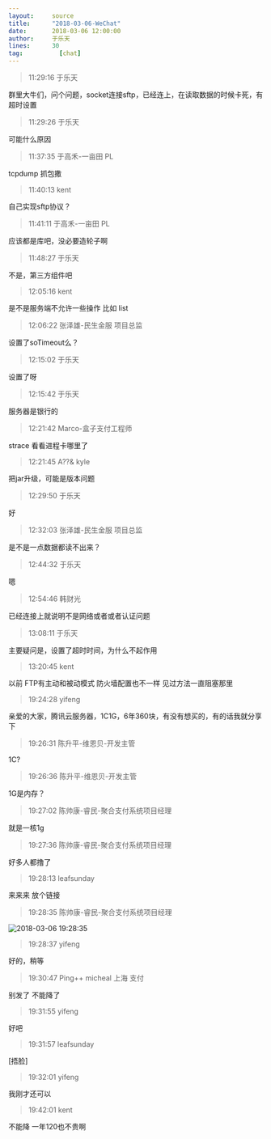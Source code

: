 ```yaml
---
layout:     source 
title:      "2018-03-06-WeChat"
date:       2018-03-06 12:00:00
author:     于乐天
lines:      30 
tag:		  [chat]
---
```

> 11:29:16  于乐天  
   
群里大牛们，问个问题，socket连接sftp，已经连上，在读取数据的时候卡死，有超时设置  
   
> 11:29:26  于乐天  
   
可能什么原因  
   
> 11:37:35  于高禾-一亩田 PL  
   
tcpdump 抓包撒  
   
> 11:40:13  kent  
   
自己实现sftp协议？  
   
> 11:41:11  于高禾-一亩田 PL  
   
应该都是库吧，没必要造轮子啊  
   
> 11:48:27  于乐天  
   
不是，第三方组件吧  
   
> 12:05:16  kent  
   
是不是服务端不允许一些操作 比如 list  
   
> 12:06:22  张泽雄-民生金服 项目总监  
   
设置了soTimeout么？  
   
> 12:15:02  于乐天  
   
设置了呀  
   
> 12:15:42  于乐天  
   
服务器是银行的  
   
> 12:21:42  Marco-盒子支付工程师  
   
strace 看看进程卡哪里了  
   
> 12:21:45  A??&    kyle  
   
把jar升级，可能是版本问题  
   
> 12:29:50  于乐天  
   
好  
   
> 12:32:03  张泽雄-民生金服 项目总监  
   
是不是一点数据都读不出来？  
   
> 12:44:32  于乐天  
   
嗯  
   
> 12:54:46  韩财光  
   
已经连接上就说明不是网络或者或者认证问题  
   
> 13:08:11  于乐天  
   
主要疑问是，设置了超时时间，为什么不起作用  
   
> 13:20:45  kent  
   
以前 FTP有主动和被动模式 防火墙配置也不一样  见过方法一直阻塞那里  
   
> 19:24:28  yifeng  
   
亲爱的大家，腾讯云服务器，1C1G，6年360块，有没有想买的，有的话我就分享下  
   
> 19:26:31  陈升平-维恩贝-开发主管  
   
1C?  
   
> 19:26:36  陈升平-维恩贝-开发主管  
   
1G是内存？  
   
> 19:27:02  陈帅康-睿民-聚合支付系统项目经理  
   
就是一核1g  
   
> 19:27:36  陈帅康-睿民-聚合支付系统项目经理  
   
好多人都撸了  
   
> 19:28:13  leafsunday  
   
来来来 放个链接  
   
> 19:28:35  陈帅康-睿民-聚合支付系统项目经理  
   
![2018-03-06 19:28:35](http://static.cocolian.org/img/20180306_192835.png) 
   
> 19:28:37  yifeng  
   
好的，稍等  
   
> 19:30:47  Ping++ micheal 上海 支付   
   
别发了 不能降了  
   
> 19:31:55  yifeng  
   
好吧  
   
> 19:31:57  leafsunday  
   
[捂脸]  
   
> 19:32:01  yifeng  
   
我刚才还可以  
   
> 19:42:01  kent  
   
不能降 一年120也不贵啊  
   
